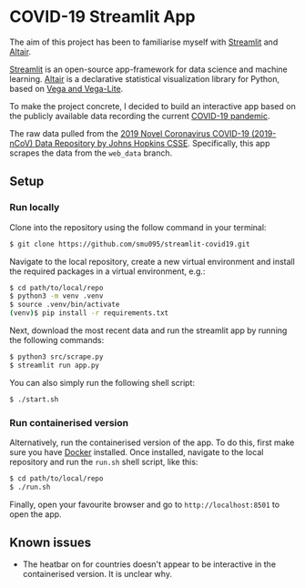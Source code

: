 # COVID-19 Streamlit App

The aim of this project has been to familiarise myself with [Streamlit](https://www.streamlit.io/) and [Altair](https://altair-viz.github.io/index.html).

[Streamlit](https://www.streamlit.io/) is an open-source app-framework for data science and machine learning. [Altair](https://altair-viz.github.io/index.html) is a declarative statistical visualization library for Python, based on [Vega and Vega-Lite](http://vega.github.io/).

To make the project concrete, I decided to build an interactive app based on the publicly available data recording the current [COVID-19 pandemic](https://en.wikipedia.org/wiki/Coronavirus_disease_2019).

The raw data pulled from the [2019 Novel Coronavirus COVID-19 (2019-nCoV) Data Repository by Johns Hopkins CSSE](https://github.com/CSSEGISandData/COVID-19). Specifically, this app scrapes the data from the `web_data` branch.

## Setup

### Run locally

Clone into the repository using the follow command in your terminal:

```bash
$ git clone https://github.com/smu095/streamlit-covid19.git
```

Navigate to the local repository, create a new virtual environment and install the required packages in a virtual environment, e.g.:

```bash
$ cd path/to/local/repo
$ python3 -m venv .venv
$ source .venv/bin/activate
(venv)$ pip install -r requirements.txt
```

Next, download the most recent data and run the streamlit app by running the following commands:

```bash
$ python3 src/scrape.py
$ streamlit run app.py
```

You can also simply run the following shell script:

```bash
$ ./start.sh
```

### Run containerised version

Alternatively, run the containerised version of the app. To do this, first make sure you have [Docker](https://www.docker.com/get-started) installed. Once installed, navigate to the local repository and run the `run.sh` shell script, like this:

```bash
$ cd path/to/local/repo
$ ./run.sh
```

Finally, open your favourite browser and go to `http://localhost:8501` to open the app.

## Known issues

* The heatbar on for countries doesn't appear to be interactive in the containerised version. It is unclear why.
